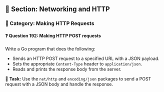 ## 📘 Section: Networking and HTTP  
### 🔹 Category: Making HTTP Requests  
#### ❓ Question 192: Making HTTP POST requests

Write a Go program that does the following:

- Sends an HTTP POST request to a specified URL with a JSON payload.
- Sets the appropriate `Content-Type` header to `application/json`.
- Reads and prints the response body from the server.

🔧 **Task:** Use the `net/http` and `encoding/json` packages to send a POST request with a JSON body and handle the response.
